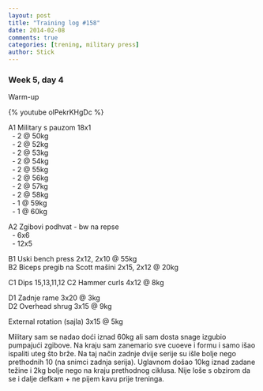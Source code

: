 ```yaml
---
layout: post
title: "Training log #158"
date: 2014-02-08
comments: true
categories: [trening, military press]
author: Stick
---
```


### Week 5, day 4  

Warm-up   

{% youtube olPekrKHgDc %}

A1 Military s pauzom 18x1   
&nbsp; - 2 @ 50kg    
&nbsp; - 2 @ 52kg    
&nbsp; - 2 @ 53kg    
&nbsp; - 2 @ 54kg    
&nbsp; - 2 @ 55kg    
&nbsp; - 2 @ 56kg    
&nbsp; - 2 @ 57kg    
&nbsp; - 2 @ 58kg    
&nbsp; - 1 @ 59kg    
&nbsp; - 1 @ 60kg    

A2 Zgibovi podhvat - bw na repse  
&nbsp; - 6x6  
&nbsp; - 12x5  

B1 Uski bench press 2x12, 2x10 @ 55kg  
B2 Biceps pregib na Scott mašini 2x15, 2x12 @ 20kg  

C1 Dips 15,13,11,12
C2 Hammer curls 4x12 @ 8kg  

D1 Zadnje rame 3x20 @ 3kg  
D2 Overhead shrug 3x15 @ 9kg  

External rotation (sajla) 3x15 @ 5kg  

Military sam se nadao doći iznad 60kg ali sam dosta snage izgubio pumpajući zgibove. Na kraju sam zanemario sve cuoeve i formu i samo išao ispaliti uteg što brže. Na taj način zadnje dvije serije su išle bolje nego prethodnih 10 (na snimci zadnja serija). Uglavnom došao 10kg iznad zadane težine i 2kg bolje nego na kraju prethodnog ciklusa. Nije loše s obzirom da se i dalje defkam + ne pijem kavu prije treninga.